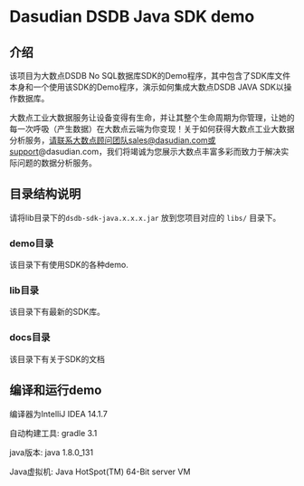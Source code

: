 # Dasudian DSDB Java SDK demo

## 介绍

该项目为大数点DSDB No SQL数据库SDK的Demo程序，其中包含了SDK库文件本身和一个使用该SDK的Demo程序，演示如何集成大数点DSDB JAVA SDK以操作数据库。

大数点工业大数据服务让设备变得有生命，并让其整个生命周期为你管理，让她的每一次呼吸（产生数据）在大数点云端为你变现！关于如何获得大数点工业大数据分析服务，请联系大数点顾问团队sales@dasudian.com或support@dasudian.com，我们将竭诚为您展示大数点丰富多彩而致力于解决实际问题的数据分析服务。

## 目录结构说明
请将lib目录下的`dsdb-sdk-java.x.x.x.jar` 放到您项目对应的 `libs/` 目录下。

### demo目录
该目录下有使用SDK的各种demo.

### lib目录
该目录下有最新的SDK库。

### docs目录
该目录下有关于SDK的文档

## 编译和运行demo

编译器为IntelliJ IDEA 14.1.7

自动构建工具: gradle 3.1

java版本: java 1.8.0_131

Java虚拟机: Java HotSpot(TM) 64-Bit server VM
